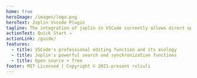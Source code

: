 ```yaml
---
home: true
heroImage: /images/logo.png
heroText: Joplin Vscode Plugin
tagline: The integration of joplin in VSCode currently allows direct operations on directories and notes, while supporting the search function.
actionText: Quick Start →
actionLink: /guide/
features:
  - title: VSCode's professional editing function and its ecology
  - title: Joplin's powerful search and synchronization functions
  - title: Open source + free
footer: MIT Licensed | Copyright © 2021-present rxliuli
---
```

